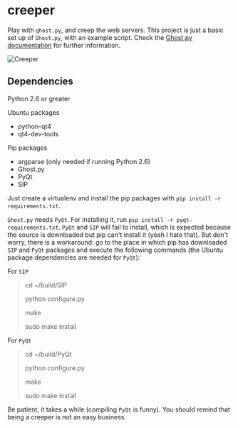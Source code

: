 creeper
=======

Play with `ghost.py`, and creep the web servers. This project is just a basic set up of `Ghost.py`, with an example script. Check the [Ghost.py documentation](http://carrerasrodrigo.github.com/Ghost.py/) for further information.

![Creeper](http://media-mcw.cursecdn.com/thumb/0/0a/Creeper.png/150px-Creeper.png)


## Dependencies
Python 2.6 or greater

Ubuntu packages
* python-qt4
* qt4-dev-tools

Pip packages
* argparse (only needed if running Python 2.6)
* Ghost.py
* PyQt
* SIP

Just create a virtualenv and install the pip packages with `pip install -r requirements.txt`.

`Ghost.py` needs `PyQt`. For installing it, run `pip install -r pyqt-requirements.txt`. `PyQt` and `SIP` will fail to install, which is expected because the source is downloaded but pip can't install it (yeah I hate that). But don't worry, there is a workaround: go to the place in which pip has downloaded `SIP` and `PyQt` packages and execute the following commands (the Ubuntu package dependencies are needed for `PyQt`):

For `SIP`
> cd ~/build/SIP
>
> python configure.py
>
> make
>
> sudo make install 

For `PyQt`
> cd ~/build/PyQt
>
> python configure.py
>
> make
>
> sudo make install

Be patient, it takes a while (compiling `PyQt` is funny). You should remind that being a creeper is not an easy business.
